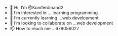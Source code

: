 - 👋 Hi, I’m @Kumferdinand2
- 👀 I’m interested in ... learning programming 
- 🌱 I’m currently learning ...web development
- 💞️ I’m looking to collaborate on ...web development
- 📫 How to reach me ...679056027

<!---
Kumferdinand2/Kumferdinand2 is a ✨ special ✨ repository because its `README.md` (this file) appears on your GitHub profile.
You can click the Preview link to take a look at your changes.
--->
